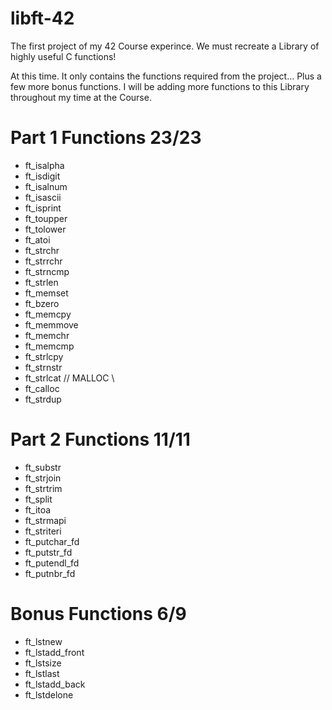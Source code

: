 # libft-42

The first project of my 42 Course experince. 
We must recreate a Library of highly useful C functions!

At this time. It only contains the functions required from the project... Plus a few more bonus functions.
I will be adding more functions to this Library throughout my time at the Course.

# Part 1 Functions 23/23
- ft_isalpha
- ft_isdigit
- ft_isalnum
- ft_isascii
- ft_isprint
- ft_toupper
- ft_tolower
- ft_atoi
- ft_strchr
- ft_strrchr
- ft_strncmp
- ft_strlen
- ft_memset
- ft_bzero
- ft_memcpy
- ft_memmove
- ft_memchr
- ft_memcmp
- ft_strlcpy
- ft_strnstr
- ft_strlcat
//      MALLOC      \\
- ft_calloc
- ft_strdup

# Part 2 Functions 11/11
- ft_substr
- ft_strjoin
- ft_strtrim
- ft_split
- ft_itoa
- ft_strmapi
- ft_striteri
- ft_putchar_fd
- ft_putstr_fd
- ft_putendl_fd
- ft_putnbr_fd

# Bonus Functions 6/9
- ft_lstnew
- ft_lstadd_front
- ft_lstsize
- ft_lstlast
- ft_lstadd_back
- ft_lstdelone

